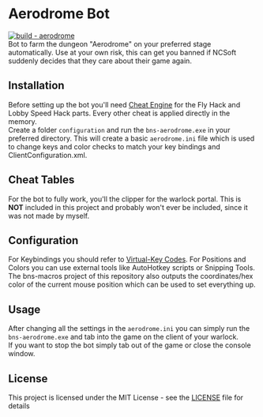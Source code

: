 # Aerodrome Bot
[![build - aerodrome](https://github.com/DaRealFreak/bns-macros-rs/actions/workflows/build_aerodrome.yml/badge.svg)](https://github.com/DaRealFreak/bns-macros-rs/actions/workflows/build_aerodrome.yml)  
Bot to farm the dungeon "Aerodrome" on your preferred stage automatically. Use at your own risk, this can get you banned if NCSoft suddenly decides that they care about their game again.

## Installation
Before setting up the bot you'll need [Cheat Engine](https://www.cheatengine.org/) for the Fly Hack and Lobby Speed Hack parts. Every other cheat is applied directly in the memory.  
Create a folder `configuration` and run the `bns-aerodrome.exe` in your preferred directory. This will create a basic `aerodrome.ini` file which is used to change keys and color checks to match your key bindings and ClientConfiguration.xml.

## Cheat Tables
For the bot to fully work, you'll the clipper for the warlock portal. This is **NOT** included in this project and probably won't ever be included, since it was not made by myself.

## Configuration
For Keybindings you should refer to [Virtual-Key Codes](https://docs.microsoft.com/en-us/windows/win32/inputdev/virtual-key-codes).
For Positions and Colors you can use external tools like AutoHotkey scripts or Snipping Tools.
The bns-macros project of this repository also outputs the coordinates/hex color of the current mouse position which can be used to set everything up.

## Usage
After changing all the settings in the `aerodrome.ini` you can simply run the `bns-aerodrome.exe` and tab into the game on the client of your warlock.  
If you want to stop the bot simply tab out of the game or close the console window.

## License
This project is licensed under the MIT License - see the [LICENSE](LICENSE) file for details
